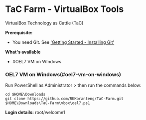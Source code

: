 # TaC Farm - VirtualBox Tools  
VirtualBox Technology as Cattle (TaC)

**Prerequisite:**
* You need Git. See ['Getting Started - Installing Git'](https://git-scm.com/book/en/v2/Getting-Started-Installing-Git)

**What's available**
* #OEL7 VM on WIndows

### OEL7 VM on Windows(#oel7-vm-on-windows)
Run PowerShell as Administrator > then run the commands below:
```
cd $HOME\Downloads
git clone https://github.com/RKKoranteng/TaC-Farm.git
$HOME\Downloads\TaC-Farm\vbox\oel7.ps1
```
**Login details:** root/welcome1
